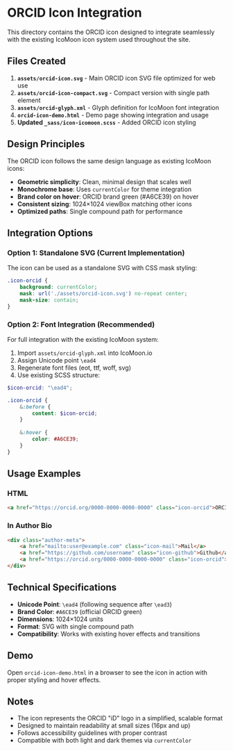 # ORCID Icon Integration

This directory contains the ORCID icon designed to integrate seamlessly with the existing IcoMoon icon system used throughout the site.

## Files Created

1. **`assets/orcid-icon.svg`** - Main ORCID icon SVG file optimized for web use
2. **`assets/orcid-icon-compact.svg`** - Compact version with single path element
3. **`assets/orcid-glyph.xml`** - Glyph definition for IcoMoon font integration
4. **`orcid-icon-demo.html`** - Demo page showing integration and usage
5. **Updated `_sass/icon-icomoon.scss`** - Added ORCID icon styling

## Design Principles

The ORCID icon follows the same design language as existing IcoMoon icons:

- **Geometric simplicity**: Clean, minimal design that scales well
- **Monochrome base**: Uses `currentColor` for theme integration
- **Brand color on hover**: ORCID brand green (#A6CE39) on hover
- **Consistent sizing**: 1024×1024 viewBox matching other icons
- **Optimized paths**: Single compound path for performance

## Integration Options

### Option 1: Standalone SVG (Current Implementation)
The icon can be used as a standalone SVG with CSS mask styling:

```css
.icon-orcid {
    background: currentColor;
    mask: url('./assets/orcid-icon.svg') no-repeat center;
    mask-size: contain;
}
```

### Option 2: Font Integration (Recommended)
For full integration with the existing IcoMoon system:

1. Import `assets/orcid-glyph.xml` into IcoMoon.io
2. Assign Unicode point `\ead4` 
3. Regenerate font files (eot, ttf, woff, svg)
4. Use existing SCSS structure:

```scss
$icon-orcid: "\ead4";

.icon-orcid {
    &:before {
        content: $icon-orcid;
    }
    
    &:hover {
        color: #A6CE39;
    }
}
```

## Usage Examples

### HTML
```html
<a href="https://orcid.org/0000-0000-0000-0000" class="icon-orcid">ORCID Profile</a>
```

### In Author Bio
```html
<div class="author-meta">
    <a href="mailto:user@example.com" class="icon-mail">Mail</a>
    <a href="https://github.com/username" class="icon-github">Github</a>
    <a href="https://orcid.org/0000-0000-0000-0000" class="icon-orcid">ORCID</a>
</div>
```

## Technical Specifications

- **Unicode Point**: `\ead4` (following sequence after `\ead3`)
- **Brand Color**: `#A6CE39` (official ORCID green)
- **Dimensions**: 1024×1024 units
- **Format**: SVG with single compound path
- **Compatibility**: Works with existing hover effects and transitions

## Demo

Open `orcid-icon-demo.html` in a browser to see the icon in action with proper styling and hover effects.

## Notes

- The icon represents the ORCID "iD" logo in a simplified, scalable format
- Designed to maintain readability at small sizes (16px and up)
- Follows accessibility guidelines with proper contrast
- Compatible with both light and dark themes via `currentColor`